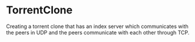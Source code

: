 # TorrentClone
Creating a torrent clone that has an index server which communicates with the peers in UDP and the peers communicate with each other through TCP.
